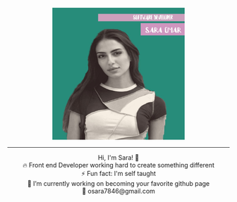 <p align="center">
  <img src="https://github.com/codeQueen211/codeQueen211/blob/main/githubPhoto(1).jpg" width="300px" height="300px" alt="Your Image">
</p>


 <hr></hr>
<p align="center">
 Hi, I'm Sara! 👋 <br>
🔥 Front end Developer working hard to create something different <br>
⚡ Fun fact: I'm self taught  <br>
🔭 I’m currently working on becoming your favorite github page <br>
📧 osara7846@gmail.com
</p>

